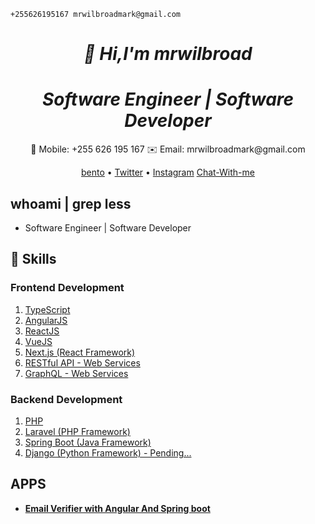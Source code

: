 ```shell
+255626195167 mrwilbroadmark@gmail.com
```


<h1 align="center">
  <i>👋 Hi,I'm mrwilbroad</i>
</h1>
<h1 align="center">
  <i>Software Engineer | Software Developer</i>
</h1>
<p align="center">
  📱 Mobile: +255 626 195 167
  ✉️ Email: mrwilbroadmark@gmail.com
</p>
<p align="center">
  <a target="_blank" href="https://bento.me/mrwilbroad">bento</a> •
  <a target="_blank" href="https://twitter.com/mrwilbroad">Twitter</a> •
  <a target="_blank"  href="https://www.instagram.com/mrwilbroad/">Instagram</a>
  <a target="_blank" href="https://wa.me/message/5WMX3BOXXAPZB1">Chat-With-me</a>
</p>

## whoami | grep less
  - Software Engineer | Software Developer

## 🚀 Skills
### Frontend Development
1. [TypeScript](https://www.typescriptlang.org/)
2. [AngularJS](https://angularjs.org/)
3. [ReactJS](https://react.dev/)
4. [VueJS](https://vuejs.org/)
5. [Next.js (React Framework)](https://nextjs.org/)
6. [RESTful API - Web Services](https://developer.mozilla.org/en-US/docs/Glossary/REST)
7. [GraphQL - Web Services](https://graphql.org/)

###  Backend Development
1. [PHP](https://www.php.net/)
2. [Laravel (PHP Framework)](https://laravel.com/)
3. [Spring Boot (Java Framework)](https://spring.io/projects/spring-boot)
4. [Django (Python Framework) - Pending...](https://www.djangoproject.com/)

         
    
## APPS
-  **[Email Verifier with Angular And Spring boot](https://mrwilbroad.github.io/email-verifier/)**


